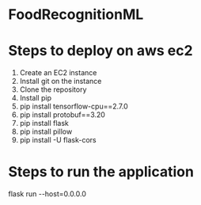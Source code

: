 # FoodRecognitionML

# Steps to deploy on aws ec2
1. Create an EC2 instance
2. Install git on the instance
3. Clone the repository
5. Install pip
6. pip install tensorflow-cpu==2.7.0
7. pip install protobuf==3.20
8. pip install flask
9. pip install pillow
10. pip install -U flask-cors

# Steps to run the application
flask run --host=0.0.0.0

